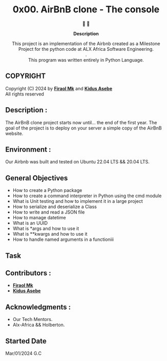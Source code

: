 <h1 align="center">
0x00. AirBnB clone - The console
</h1>

<p align="center">
   📄 🚀
</p>

<p align="center">
  <strong>
   Description
  </strong>
</p>

<p align="center">
This project is an implementation of the Airbnb created as a Milestone Project for the python code at ALX Africa Software Engineering. </br>
. </br>
This program was written entirely in Python Language.
</p>

## COPYRIGHT
Copyright (C) 2024 by [**Firaol Mk**](https://github.com/firacil) and [**Kidus Asebe**](https://github.com/Kad-19) </br>
All rights reserved

 ## Description :
The AirBnB clone project starts now until… the end of the first year. The goal of the project is to deploy on your server a simple copy of the AirBnB website.

## Environment :

Our Airbnb  was built and tested on  Ubuntu 22.04 LTS && 20.04 LTS.

## General Objectives

* How to create a Python package
* How to create a command interpreter in Python using the cmd module
* What is Unit testing and how to implement it in a large project
* How to serialize and deserialize a Class
* How to write and read a JSON file
* How to manage datetime
* What is an UUID
* What is *args and how to use it
* What is **kwargs and how to use it
* How to handle named arguments in a functioniii

## Task


## Contributors :
* [**Firaol Mk**](https://github.com/firacil)
* [**Kidus Asebe**](https://github.com/Kad-19)

## Acknowledgments :
- Our Tech Mentors.
- Alx-Africa && Holberton.

## Started Date 

Mar/01/2024 G.C
